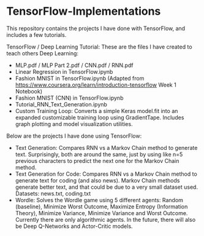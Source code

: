 # TensorFlow-Implementations

This repository contains the projects I have done with TensorFlow, and includes a few tutorials.

TensorFlow / Deep Learning Tutorial:
These are the files I have created to teach others Deep Learning:
- MLP.pdf / MLP Part 2.pdf / CNN.pdf / RNN.pdf
- Linear Regression in TensorFlow.ipynb
- Fashion MNIST in TensorFlow.ipynb (Adapted from https://www.coursera.org/learn/introduction-tensorflow Week 1 Notebook)
- Fashion MNIST (CNN) in TensorFlow.ipynb
- Tutorial_RNN_Text_Generation.ipynb
- Custom Training Loop: Converts a simple Keras model.fit into an expanded customizable training loop using GradientTape. Includes graph plotting and model visualization utilities. 

Below are the projects I have done using TensorFlow:
- Text Generation: Compares RNN vs a Markov Chain method to generate text. Surprisingly, both are around the same, just by using like n=5 previous characters to predict the next one for the Markov Chain method.
- Text Generation for Code: Compares RNN vs a Markov Chain method to generate text for coding (and also news). Markov Chain methods generate better text, and that could be due to a very small dataset used. Datasets: news.txt, coding.txt
- Wordle: Solves the Wordle game using 5 different agents: Random (baseline), Minimize Worst Outcome, Maximize Entropy (Information Theory), Minimize Variance, Minimize Variance and Worst Outcome. Currently there are only algorithmic agents. In the future, there will also be Deep Q-Networks and Actor-Critic models.
